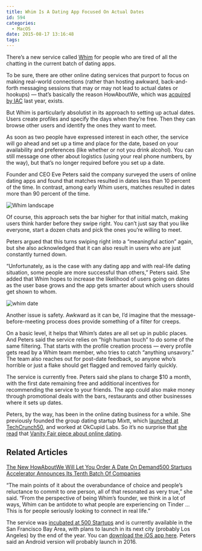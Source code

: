 ```yaml
---
title: Whim Is A Dating App Focused On Actual Dates
id: 594
categories:
  - MacOS
date: 2015-08-17 13:16:48
tags:
---
```


<div readability="41">

There’s a new service called [Whim](http://joinwhim.com) for people who are tired of all the chatting in the current batch of dating apps.

To be sure, there are other online dating services that purport to focus on making real-world connections (rather than hosting awkward, back-and-forth messaging sessions that may or may not lead to actual dates or hookups) — that’s basically the reason HowAboutWe, which was [acquired by IAC](http://techcrunch.com/2014/06/28/iac-putting-a-ring-on-dating-site-howaboutwe/) last year, exists.

But Whim is particularly absolutist in its approach to setting up actual dates. Users create profiles and specify the days when they’re free. Then they can browse other users and identify the ones they want to meet.

As soon as two people have expressed interest in each other, the service will go ahead and set up a time and place for the date, based on your availability and preferences (like whether or not you drink alcohol). You can still message one other about logistics (using your real phone numbers, by the way), but that’s no longer required before you set up a date.

Founder and CEO Eve Peters said the company surveyed the users of online dating apps and found that matches resulted in dates less than 10 percent of the time. In contrast, among early Whim users, matches resulted in dates more than 90 percent of the time.

![Whim landscape](http://www.pavlov.im/wp-content/uploads/images/wppipes/2015-08/8d3813c9ae.png)

Of course, this approach sets the bar higher for that initial match, making users think harder before they swipe right. You can’t just say that you like everyone, start a dozen chats and pick the ones you’re willing to meet.

Peters argued that this turns swiping right into a “meaningful action” again, but she also acknowledged that it can also result in users who are just constantly turned down.

“Unfortunately, as is the case with any dating app and with real-life dating situation, some people are more successful than others,” Peters said. She added that Whim hopes to increase the likelihood of users going on dates as the user base grows and the app gets smarter about which users should get shown to whom.

<div>
<div/></div>

![whim date](http://www.pavlov.im/wp-content/uploads/images/wppipes/2015-08/271b6356ee.png)

Another issue is safety. Awkward as it can be, I’d imagine that the message-before-meeting process does provide something of a filter for creeps.

On a basic level, it helps that Whim’s dates are all set up in public places. And Peters said the service relies on “high human touch” to do some of the same filtering. That starts with the profile creation process — every profile gets read by a Whim team member, who tries to catch “anything unsavory.” The team also reaches out for post-date feedback, so anyone who’s horrible or just a flake should get flagged and removed fairly quickly.

The service is currently free. Peters said she plans to charge $10 a month, with the first date remaining free and additional incentives for recommending the service to your friends. The app could also make money through promotional deals with the bars, restaurants and other businesses where it sets up dates.

Peters, by the way, has been in the online dating business for a while. She previously founded the group dating startup Mixtt, which [launched at TechCrunch50](http://techcrunch.com/2008/09/09/mixtt-hooks-up-groups-for-dating-other-activities/), and worked at OkCupid Labs. So it’s no surprise that [she read](https://twitter.com/evecpeters/status/631610968926130176) that [Vanity Fair piece about online dating](http://www.vanityfair.com/culture/2015/08/tinder-hook-up-culture-end-of-dating).

<div>

## Related Articles
[The New HowAboutWe Will Let You Order A Date On Demand](http://techcrunch.com/2015/04/16/the-new-howaboutwe-will-let-your-order-a-date-on-demand/)[500 Startups Accelerator Announces Its Tenth Batch Of Companies](http://techcrunch.com/2014/08/06/500-startups-accelerator-announces-its-tenth-batch-of-companies/)</div> “The main points of it about the overabundance of choice and people’s reluctance to commit to one person, all of that resonated as very true,” she said. “From the perspective of being Whim’s founder, we think in a lot of ways, Whim can be antidote to what people are experiencing on Tinder … This is for people seriously looking to connect in real life.”

The service was [incubated at 500 Startups](http://techcrunch.com/2014/08/06/500-startups-accelerator-announces-its-tenth-batch-of-companies/) and is currently available in the San Francisco Bay Area, with plans to launch in its next city (probably Los Angeles) by the end of the year. You can [download the iOS app here](https://itunes.apple.com/us/app/whim-great-first-dates.-delivered./id927503895?mt=8). Peters said an Android version will probably launch in 2016.
</div>
